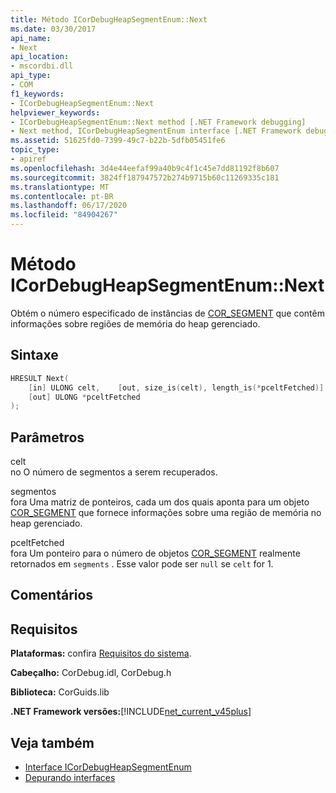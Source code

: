 ```yaml
---
title: Método ICorDebugHeapSegmentEnum::Next
ms.date: 03/30/2017
api_name:
- Next
api_location:
- mscordbi.dll
api_type:
- COM
f1_keywords:
- ICorDebugHeapSegmentEnum::Next
helpviewer_keywords:
- ICorDebugHeapSegmentEnum::Next method [.NET Framework debugging]
- Next method, ICorDebugHeapSegmentEnum interface [.NET Framework debugging]
ms.assetid: 51625fd0-7399-49c7-b22b-5dfb05451fe6
topic_type:
- apiref
ms.openlocfilehash: 3d4e44eefaf99a40b9c4f1c45e7dd81192f8b607
ms.sourcegitcommit: 3824ff187947572b274b9715b60c11269335c181
ms.translationtype: MT
ms.contentlocale: pt-BR
ms.lasthandoff: 06/17/2020
ms.locfileid: "84904267"
---
```

# <a name="icordebugheapsegmentenumnext-method"></a>Método ICorDebugHeapSegmentEnum::Next
Obtém o número especificado de instâncias de [COR_SEGMENT](cor-segment-structure.md) que contêm informações sobre regiões de memória do heap gerenciado.  
  
## <a name="syntax"></a>Sintaxe  
  
```cpp  
HRESULT Next(  
    [in] ULONG celt,    [out, size_is(celt), length_is(*pceltFetched)] COR_SEGMENT segments[],
    [out] ULONG *pceltFetched  
);  
```  
  
## <a name="parameters"></a>Parâmetros  
 celt  
 no O número de segmentos a serem recuperados.  
  
 segmentos  
 fora Uma matriz de ponteiros, cada um dos quais aponta para um objeto [COR_SEGMENT](cor-segment-structure.md) que fornece informações sobre uma região de memória no heap gerenciado.  
  
 pceltFetched  
 fora Um ponteiro para o número de objetos [COR_SEGMENT](cor-segment-structure.md) realmente retornados em `segments` . Esse valor pode ser `null` se `celt` for 1.  
  
## <a name="remarks"></a>Comentários  
  
## <a name="requirements"></a>Requisitos  
 **Plataformas:** confira [Requisitos do sistema](../../get-started/system-requirements.md).  
  
 **Cabeçalho:** CorDebug.idl, CorDebug.h  
  
 **Biblioteca:** CorGuids.lib  
  
 **.NET Framework versões:**[!INCLUDE[net_current_v45plus](../../../../includes/net-current-v45plus-md.md)]  
  
## <a name="see-also"></a>Veja também

- [Interface ICorDebugHeapSegmentEnum](icordebugheapsegmentenum-interface.md)
- [Depurando interfaces](debugging-interfaces.md)

